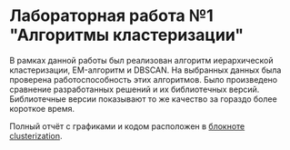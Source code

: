 # Лабораторная работа №1 "Алгоритмы кластеризации"

В рамках данной работы был реализован алгоритм иерархической кластеризации, EM-алгоритм и DBSCAN. На выбранных данных была проверена работоспособность этих алгоритмов. Было произведено сравнение разработанных решений и их библиотечных версий. Библиотечные версии показывают то же качество за гораздо более короткое время.

Полный отчёт с графиками и кодом расположен в [блокноте clusterization](./source/clusterization.ipynb).